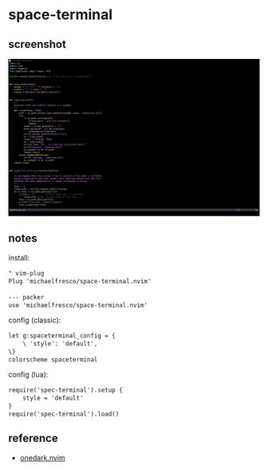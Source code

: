 # space-terminal

## screenshot

![screenshot space-terminal](./img/screenshot.png)


## notes

install:

    " vim-plug
    Plug 'michaelfresco/space-terminal.nvim'

    --- packer
    use 'michaelfresco/space-terminal.nvim'


config (classic):

    let g:spaceterminal_config = {
        \ 'style': 'default',
    \}
    colorscheme spaceterminal


config (lua):

    require('spec-terminal').setup {
        style = 'default'
    }
    require('spec-terminal').load()


## reference

- [onedark.nvim](https://github.com/navarasu/onedark.nvim)
